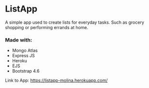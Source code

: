 # ListApp
A simple app used to create lists for everyday tasks. 
Such as grocery shopping or performing errands at home.
### Made with:
- Mongo Atlas
- Express JS
- Heroku
- EJS
- Bootstrap 4.6

Link to App: https://listapp-molina.herokuapp.com/
